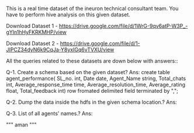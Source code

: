 This is a real time dataset of the ineuron technical consultant team. You have to perform hive analysis on this given dataset.

Download Dataset 1 - https://drive.google.com/file/d/1WrG-9qv6atP-W3P_-gYln1hHyFKRKMHP/view

Download Dataset 2 - https://drive.google.com/file/d/1-JIPCZ34dyN6k9CqJa-Y8yxIGq6vTVXU/view


All the queries related to these datasets are down below with answers::

Q-1. Create a schema based on the given dataset?
Ans: create table agent_performance(
            SL_no. int,
            Date date,
            Agent_Name string,
            Total_chats int,
            Average_response_time time,
            Average_resolution_time,
            Average_rating float,
            Total_feedback int)
     row fromated delimited
     field terminated by ",";

Q-2. Dump the data inside the hdfs in the given schema location.?
Ans: 

Q-3. List of all agents' names.?
Ans:

"""
aman
"""
